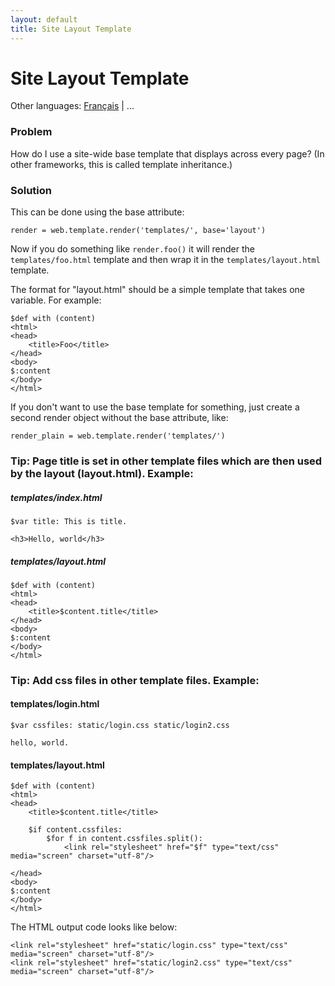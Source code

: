 ```yaml
---
layout: default
title: Site Layout Template
---
```


# Site Layout Template

Other languages: [Français](/layout_template.fr) | ...

### Problem

How do I use a site-wide base template that displays across every page? (In other frameworks, this is called template inheritance.)

### Solution

This can be done using the base attribute:

    render = web.template.render('templates/', base='layout')

Now if you do something like `render.foo()` it will render the `templates/foo.html` template and then wrap it in the `templates/layout.html` template.

The format for "layout.html" should be a simple template that takes one variable.  For example:

    $def with (content)
    <html>
    <head>
        <title>Foo</title>
    </head>
    <body>
    $:content
    </body>
    </html>

If you don't want to use the base template for something, just create a second render object without the base attribute, like:

    render_plain = web.template.render('templates/')

### Tip: Page title is set in other template files which are then used by the layout (layout.html). Example:

##### templates/index.html

    $var title: This is title.

    <h3>Hello, world</h3>

##### templates/layout.html

    $def with (content)
    <html>
    <head>
        <title>$content.title</title>
    </head>
    <body>
    $:content
    </body>
    </html>

### Tip: Add css files in other template files. Example:

#### templates/login.html

    $var cssfiles: static/login.css static/login2.css

    hello, world.

#### templates/layout.html

    $def with (content)
    <html>
    <head>
        <title>$content.title</title>

        $if content.cssfiles:
            $for f in content.cssfiles.split():
                <link rel="stylesheet" href="$f" type="text/css" media="screen" charset="utf-8"/>

    </head>
    <body>
    $:content
    </body>
    </html>

The HTML output code looks like below:

    <link rel="stylesheet" href="static/login.css" type="text/css" media="screen" charset="utf-8"/>
    <link rel="stylesheet" href="static/login2.css" type="text/css" media="screen" charset="utf-8"/>
